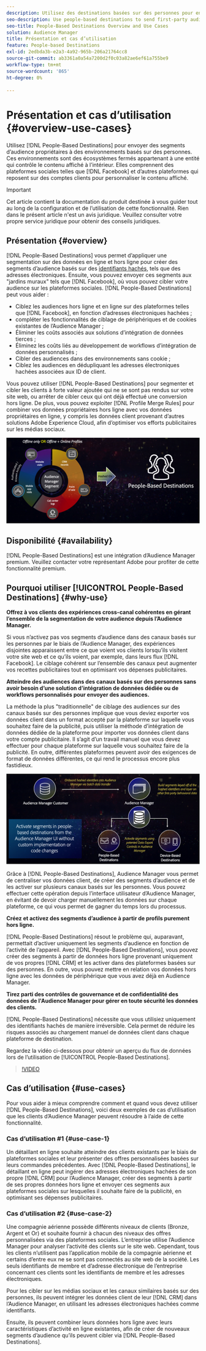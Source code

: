 ```yaml
---
description: Utilisez des destinations basées sur des personnes pour envoyer des segments d’audience propriétaires à des environnements basés sur des personnes. Ces environnements sont des écosystèmes fermés appartenant à une entité qui contrôle le contenu affiché à l’intérieur. Il s’agit notamment de plateformes sociales telles que Facebook, ainsi que d’autres plateformes reposant sur des comptes clients afin de personnaliser le contenu affiché.
seo-description: Use people-based destinations to send first-party audience segments to people-based environments. These environments are closed ecosystems belonging to one entity that controls the content that is being displayed within it. They include social platforms such as Facebook, and other platforms that rely on customer accounts to personalize the displayed content.
seo-title: People-Based Destinations Overview and Use Cases
solution: Audience Manager
title: Présentation et cas d’utilisation
feature: People-based Destinations
exl-id: 2edbda3b-e2a3-4a92-965b-206a21764cc8
source-git-commit: ab3361a0a54a7200d2f0c03a82ae6ef61a755be9
workflow-type: tm+mt
source-wordcount: '865'
ht-degree: 0%

---
```


# Présentation et cas d’utilisation {#overview-use-cases}

Utilisez [!DNL People-Based Destinations] pour envoyer des segments d’audience propriétaires à des environnements basés sur des personnes. Ces environnements sont des écosystèmes fermés appartenant à une entité qui contrôle le contenu affiché à l’intérieur. Elles comprennent des plateformes sociales telles que [!DNL Facebook] et d’autres plateformes qui reposent sur des comptes clients pour personnaliser le contenu affiché.

>[!IMPORTANT]
>Cet article contient la documentation du produit destinée à vous guider tout au long de la configuration et de l’utilisation de cette fonctionnalité. Rien dans le présent article n&#39;est un avis juridique. Veuillez consulter votre propre service juridique pour obtenir des conseils juridiques.

## Présentation {#overview}

[!DNL People-Based Destinations] vous permet d’appliquer une segmentation sur des données en ligne et hors ligne pour créer des segments d’audience basés sur des [ identifiants hachés](people-based-destinations-prerequisites.md#hashing-requirements), tels que des adresses électroniques. Ensuite, vous pouvez envoyer ces segments aux &quot;jardins muraux&quot; tels que [!DNL Facebook], où vous pouvez cibler votre audience sur les plateformes sociales. [!DNL People-Based Destinations] peut vous aider :

* Ciblez les audiences hors ligne et en ligne sur des plateformes telles que [!DNL Facebook], en fonction d’adresses électroniques hachées ;
* compléter les fonctionnalités de ciblage de périphériques et de cookies existantes de l’Audience Manager ;
* Éliminer les coûts associés aux solutions d’intégration de données tierces ;
* Éliminez les coûts liés au développement de workflows d’intégration de données personnalisés ;
* Cibler des audiences dans des environnements sans cookie ;
* Ciblez les audiences en dédupliquant les adresses électroniques hachées associées aux ID de client.

Vous pouvez utiliser [!DNL People-Based Destinations] pour segmenter et cibler les clients à forte valeur ajoutée qui ne se sont pas rendus sur votre site web, ou arrêter de cibler ceux qui ont déjà effectué une conversion hors ligne. De plus, vous pouvez exploiter [!DNL Profile Merge Rules] pour combiner vos données propriétaires hors ligne avec vos données propriétaires en ligne, y compris les données client provenant d’autres solutions Adobe Experience Cloud, afin d’optimiser vos efforts publicitaires sur les médias sociaux.

![pbd-overview](assets/pbd-overview.png)

## Disponibilité {#availability}

[!DNL People-Based Destinations] est une intégration d’Audience Manager premium. Veuillez contacter votre représentant Adobe pour profiter de cette fonctionnalité premium.

## Pourquoi utiliser [!UICONTROL People-Based Destinations] {#why-use}

**Offrez à vos clients des expériences cross-canal cohérentes en gérant l’ensemble de la segmentation de votre audience depuis l’Audience Manager.**

Si vous n’activez pas vos segments d’audience dans des canaux basés sur les personnes par le biais de l’Audience Manager, des expériences disjointes apparaissent entre ce que voient vos clients lorsqu’ils visitent votre site web et ce qu’ils voient, par exemple, dans leurs flux [!DNL Facebook]. Le ciblage cohérent sur l’ensemble des canaux peut augmenter vos recettes publicitaires tout en optimisant vos dépenses publicitaires.

**Atteindre des audiences dans des canaux basés sur des personnes sans avoir besoin d’une solution d’intégration de données dédiée ou de workflows personnalisés pour envoyer des audiences.**

La méthode la plus &quot;traditionnelle&quot; de ciblage des audiences sur des canaux basés sur des personnes implique que vous deviez exporter vos données client dans un format accepté par la plateforme sur laquelle vous souhaitez faire de la publicité, puis utiliser la méthode d’intégration de données dédiée de la plateforme pour importer vos données client dans votre compte publicitaire. Il s’agit d’un travail manuel que vous devez effectuer pour chaque plateforme sur laquelle vous souhaitez faire de la publicité. En outre, différentes plateformes peuvent avoir des exigences de format de données différentes, ce qui rend le processus encore plus fastidieux.

![pbd-overview](assets/pbd-diagram.png)

Grâce à [!DNL People-Based Destinations], Audience Manager vous permet de centraliser vos données client, de créer des segments d’audience et de les activer sur plusieurs canaux basés sur les personnes. Vous pouvez effectuer cette opération depuis l’interface utilisateur d’Audience Manager, en évitant de devoir charger manuellement les données sur chaque plateforme, ce qui vous permet de gagner du temps lors du processus.

**Créez et activez des segments d’audience à partir de profils purement hors ligne.**

[!DNL People-Based Destinations] résout le problème qui, auparavant, permettait d’activer uniquement les segments d’audience en fonction de l’activité de l’appareil. Avec [!DNL People-Based Destinations], vous pouvez créer des segments à partir de données hors ligne provenant uniquement de vos propres [!DNL CRM] et les activer dans des plateformes basées sur des personnes. En outre, vous pouvez mettre en relation vos données hors ligne avec les données de périphérique que vous avez déjà en Audience Manager.

**Tirez parti des contrôles de gouvernance et de confidentialité des données de l&#39;Audience Manager pour gérer en toute sécurité les données des clients.**

[!DNL People-Based Destinations] nécessite que vous utilisiez uniquement des identifiants hachés de manière irréversible. Cela permet de réduire les risques associés au chargement manuel de données client dans chaque plateforme de destination.

Regardez la vidéo ci-dessous pour obtenir un aperçu du flux de données lors de l’utilisation de [!UICONTROL People-Based Destinations].

>[!VIDEO](https://video.tv.adobe.com/v/28968/)

## Cas d’utilisation {#use-cases}

Pour vous aider à mieux comprendre comment et quand vous devez utiliser [!DNL People-Based Destinations], voici deux exemples de cas d’utilisation que les clients d’Audience Manager peuvent résoudre à l’aide de cette fonctionnalité.

### Cas d’utilisation #1 {#use-case-1}

Un détaillant en ligne souhaite atteindre des clients existants par le biais de plateformes sociales et leur présenter des offres personnalisées basées sur leurs commandes précédentes. Avec [!DNL People-Based Destinations], le détaillant en ligne peut ingérer des adresses électroniques hachées de son propre [!DNL CRM] pour l’Audience Manager, créer des segments à partir de ses propres données hors ligne et envoyer ces segments aux plateformes sociales sur lesquelles il souhaite faire de la publicité, en optimisant ses dépenses publicitaires.

### Cas d’utilisation #2 {#use-case-2}

Une compagnie aérienne possède différents niveaux de clients (Bronze, Argent et Or) et souhaite fournir à chacun des niveaux des offres personnalisées via des plateformes sociales. L’entreprise utilise l’Audience Manager pour analyser l’activité des clients sur le site web. Cependant, tous les clients n’utilisent pas l’application mobile de la compagnie aérienne et certains d’entre eux ne se sont pas connectés au site web de la société. Les seuls identifiants de membre et d’adresse électronique de l’entreprise concernant ces clients sont les identifiants de membre et les adresses électroniques.

Pour les cibler sur les médias sociaux et les canaux similaires basés sur des personnes, ils peuvent intégrer les données client de leur [!DNL CRM] dans l’Audience Manager, en utilisant les adresses électroniques hachées comme identifiants.

Ensuite, ils peuvent combiner leurs données hors ligne avec leurs caractéristiques d’activité en ligne existantes, afin de créer de nouveaux segments d’audience qu’ils peuvent cibler via [!DNL People-Based Destinations].
